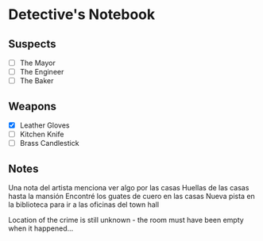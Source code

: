 # Detective's Notebook

## Suspects
- [ ] The Mayor
- [ ] The Engineer
- [ ] The Baker

## Weapons
- [x] Leather Gloves
- [ ] Kitchen Knife
- [ ] Brass Candlestick

## Notes
Una nota del artista menciona ver algo por las casas
Huellas de las casas hasta la mansión
Encontré los guates de cuero en las casas
Nueva pista en la biblioteca para ir a las oficinas del town hall

Location of the crime is still unknown - the room must have been empty when it happened...
